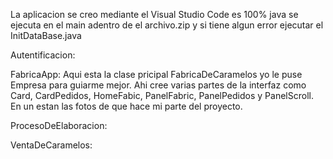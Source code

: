 La aplicacion se creo mediante el Visual Studio Code es 100% java se ejecuta en el main adentro de el archivo.zip y si tiene algun error ejecutar el 
InitDataBase.java

Autentificacion:



FabricaApp:
Aqui esta la clase pricipal FabricaDeCaramelos yo le puse Empresa para guiarme mejor. Ahi cree varias partes de la interfaz como Card, CardPedidos, 
HomeFabic, PanelFabric, PanelPedidos y PanelScroll. En un  estan las fotos de que hace mi parte del proyecto.

ProcesoDeElaboracion:



VentaDeCaramelos:

